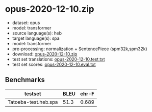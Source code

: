 # opus-2020-12-10.zip

* dataset: opus
* model: transformer
* source language(s): heb
* target language(s): spa
* model: transformer
* pre-processing: normalization + SentencePiece (spm32k,spm32k)
* download: [opus-2020-12-10.zip](https://object.pouta.csc.fi/Tatoeba-MT-models/heb-spa/opus-2020-12-10.zip)
* test set translations: [opus-2020-12-10.test.txt](https://object.pouta.csc.fi/Tatoeba-MT-models/heb-spa/opus-2020-12-10.test.txt)
* test set scores: [opus-2020-12-10.eval.txt](https://object.pouta.csc.fi/Tatoeba-MT-models/heb-spa/opus-2020-12-10.eval.txt)

## Benchmarks

| testset               | BLEU  | chr-F |
|-----------------------|-------|-------|
| Tatoeba-test.heb.spa 	| 51.3 	| 0.689 |

